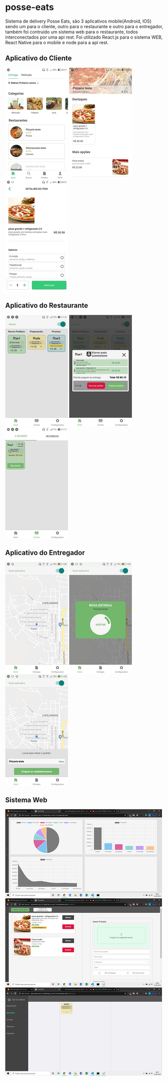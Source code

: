# posse-eats
Sistema de delivery Posse Eats, são 3 aplicativos mobile(Android, IOS) sendo um para o cliente, outro para o restaurante e outro para o entregador, também foi contruído um sistema web para o restaurante, todos interconectados por uma api rest.
Foi utilizado React.js para o sistema WEB, React Native para o mobile e node para a api rest.

## Aplicativo do Cliente
![foto do aplicativo](https://github.com/ElismarPrado/posse-eats/blob/master/Git-fotos/deploy%20posse%20eats/1.jpg)
![foto do aplicativo](https://github.com/ElismarPrado/posse-eats/blob/master/Git-fotos/deploy%20posse%20eats/2.jpg)
![foto do aplicativo](https://github.com/ElismarPrado/posse-eats/blob/master/Git-fotos/deploy%20posse%20eats/3.jpg)

## Aplicativo do Restaurante
![foto do aplicativo](https://github.com/ElismarPrado/posse-eats/blob/master/Git-fotos/deploy%20restaurante/1.jpg)
![foto do aplicativo](https://github.com/ElismarPrado/posse-eats/blob/master/Git-fotos/deploy%20restaurante/2.jpg)
![foto do aplicativo](https://github.com/ElismarPrado/posse-eats/blob/master/Git-fotos/deploy%20restaurante/3.jpg)

## Aplicativo do Entregador
![foto do aplicativo](https://github.com/ElismarPrado/posse-eats/blob/master/Git-fotos/deploy%20entregador/1.jpg)
![foto do aplicativo](https://github.com/ElismarPrado/posse-eats/blob/master/Git-fotos/deploy%20entregador/2.jpg)
![foto do aplicativo](https://github.com/ElismarPrado/posse-eats/blob/master/Git-fotos/deploy%20entregador/3.jpg)

## Sistema Web
![foto do sistema web](https://github.com/ElismarPrado/posse-eats/blob/master/Git-fotos/web/web1.png)
![foto do sistema web](https://github.com/ElismarPrado/posse-eats/blob/master/Git-fotos/web/web2.png)
![foto do sistema web](https://github.com/ElismarPrado/posse-eats/blob/master/Git-fotos/web/web3.png)
